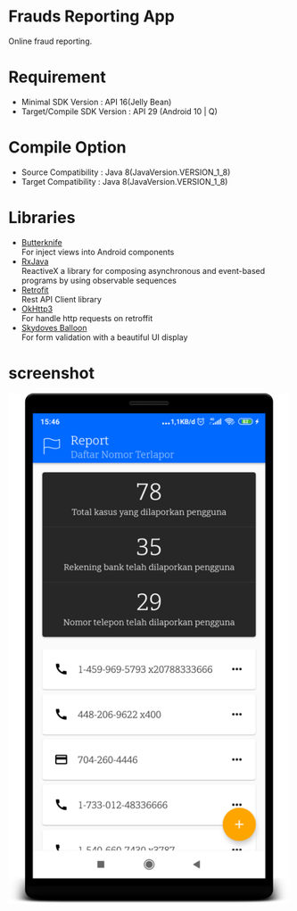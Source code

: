 # Frauds Reporting App
Online fraud reporting.

# Requirement
* Minimal SDK Version : API 16(Jelly Bean)     
* Target/Compile SDK Version : API 29 (Android 10 | Q)

# Compile Option
* Source Compatibility : Java 8(JavaVersion.VERSION_1_8)     
* Target Compatibility : Java 8(JavaVersion.VERSION_1_8)   

# Libraries
* [Butterknife](https://github.com/JakeWharton/butterknife)   
For inject views into Android components
* [RxJava](https://github.com/ReactiveX/RxJava)   
ReactiveX a library for composing asynchronous and event-based programs by using observable sequences
* [Retrofit](https://github.com/square/retrofit)   
Rest API Client library   
* [OkHttp3](https://square.github.io/okhttp/4.x/okhttp/okhttp3/)  
For handle http requests on retroffit
* [Skydoves Balloon](https://github.com/skydoves/Balloon)   
For form validation with a beautiful UI display

# screenshot
![image](https://github.com/hangga/fraudsreport/blob/master/skrinsut/1.MainPage-Report%20List.png?raw=true)
